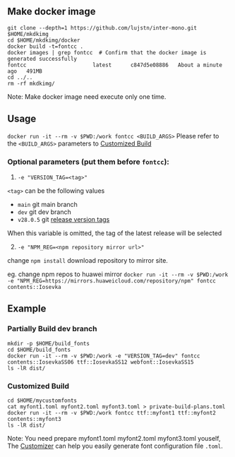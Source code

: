 ## Make docker image
```
git clone --depth=1 https://github.com/lujstn/inter-mono.git $HOME/mkdkimg
cd $HOME/mkdkimg/docker
docker build -t=fontcc .
docker images | grep fontcc  # Confirm that the docker image is generated successfully
fontcc                     latest      c847d5e08886   About a minute ago   491MB
cd ../..
rm -rf mkdkimg/
```
Note: Make docker image need execute only one time.

## Usage
`docker run -it --rm -v $PWD:/work fontcc <BUILD_ARGS>`
Please refer to the `<BUILD_ARGS>` parameters to [Customized Build](../../dev/doc/custom-build.md#customized-build)
### Optional parameters (put them before `fontcc`):
1. `-e "VERSION_TAG=<tag>"`

`<tag>` can be the following values
-  `main`    git main branch
-  `dev`     git dev branch
-  `v28.0.5`  git [release version tags](../../../tags)

When this variable is omitted, the tag of the latest release will be selected

2. `-e "NPM_REG=<npm repository mirror url>"`

change `npm install` download repository to mirror site.

eg. change npm repos to huawei mirror
 `docker run -it --rm -v $PWD:/work -e "NPM_REG=https://mirrors.huaweicloud.com/repository/npm" fontcc contents::Iosevka`

## Example
### Partially Build dev branch
```
mkdir -p $HOME/build_fonts
cd $HOME/build_fonts
docker run -it --rm -v $PWD:/work -e "VERSION_TAG=dev" fontcc contents::IosevkaSS06 ttf::IosevkaSS12 webfont::IosevkaSS15
ls -lR dist/
```
### Customized Build
```
cd $HOME/mycustomfonts
cat myfont1.toml myfont2.toml myfont3.toml > private-build-plans.toml
docker run -it --rm -v $PWD:/work fontcc ttf::myfont1 ttf::myfont2 contents::myfont3
ls -lR dist/
```
Note: You need prepare myfont1.toml myfont2.toml myfont3.toml youself, The [Customizer](https://be5invis.github.io/Iosevka/customizer) can help you easily generate font configuration file `.toml`.
